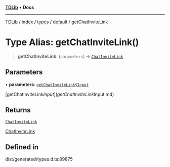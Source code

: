 [**TDLib**](../../../../../../README.md) • **Docs**

***

[TDLib](../../../../../../modules.md) / [index](../../../../../README.md) / [types](../../../README.md) / [default](../README.md) / getChatInviteLink

# Type Alias: getChatInviteLink()

> **getChatInviteLink**: (`parameters`) => [`ChatInviteLink`](ChatInviteLink.md)

## Parameters

• **parameters**: [`getChatInviteLink$Input`](getChatInviteLink$Input.md)

[getChatInviteLink$Input](getChatInviteLink$Input.md)

## Returns

[`ChatInviteLink`](ChatInviteLink.md)

[ChatInviteLink](ChatInviteLink.md)

## Defined in

dist/generated/types.d.ts:89875
